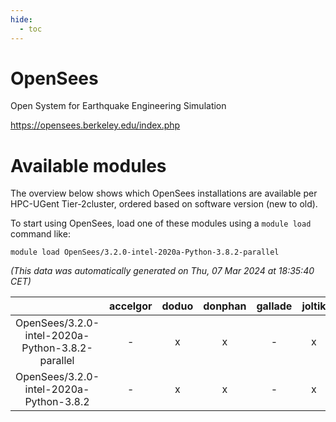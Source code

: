```yaml
---
hide:
  - toc
---
```


OpenSees
========


Open System for Earthquake Engineering Simulation

https://opensees.berkeley.edu/index.php
# Available modules


The overview below shows which OpenSees installations are available per HPC-UGent Tier-2cluster, ordered based on software version (new to old).

To start using OpenSees, load one of these modules using a `module load` command like:

```shell
module load OpenSees/3.2.0-intel-2020a-Python-3.8.2-parallel
```

*(This data was automatically generated on Thu, 07 Mar 2024 at 18:35:40 CET)*  

| |accelgor|doduo|donphan|gallade|joltik|skitty|
| :---: | :---: | :---: | :---: | :---: | :---: | :---: |
|OpenSees/3.2.0-intel-2020a-Python-3.8.2-parallel|-|x|x|-|x|x|
|OpenSees/3.2.0-intel-2020a-Python-3.8.2|-|x|x|-|x|x|
